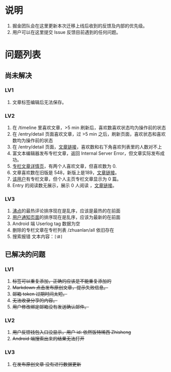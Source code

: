 # 说明

1. 掘金团队会在这里更新本次迁移上线后收到的反馈及内部的优先级。
2. 用户可以在这里提交 Issue 反馈目前遇到的任何问题。

# 问题列表

## 尚未解决

### LV1

1. 文章标签编辑后无法保存。

### LV2

1. 在 /timeline 里喜欢文章，>5 min 刷新后，喜欢数喜欢状态均为操作前的状态 
2. 在 /entry/detail 页面喜欢文章，过 >5 min 之后，刷新页面，喜欢状态和喜欢数均为操作前的状态
3. 在 /entry/detail 页面，[文章链接](https://juejin.im/entry/59476973a0bb9f006bd7b0ea/detail)，喜欢数和右下角喜欢列表里的人数对不上
4. 富文本编辑器发布专栏文章，返回 Internal Server Error，但文章实际发布成功。
5. [专栏文章详情页](https://juejin.im/post/594cfd9e6fb9a06bab3d0398)，有两个人喜欢文章，但喜欢数为 0.
6. 文章喜欢数在旧版是 548，新版上是189，[文章链接](https://juejin.im/post/5946af9661ff4b006cf40040)。
7. [该用户](https://juejin.im/user/579f4ff2a341310063f96428)有专栏文章，但个人主页专栏文章显示为 0 篇。
8. Entry 的阅读数无展示，展示 0 人阅读 ，[文章链接](https://juejin.im/entry/594c86be5188250d737ba072/detail)。

### LV3

1. [沸点](https://juejin.im/entry/59469c5eac502e5490db3557/detail)的最热评论排序现在是乱序，应该是最热的在前面
2. [用户通知页面](https://juejin.im/notification/)的排序现在是乱序，应该为最新的在前面 
3. Android 端 Userlog tag 数据为空
4. 删除的专栏文章在专栏列表 /zhuanlan/all 依旧存在
5. 搜索报错 文本内容：`[译] `

## 已解决的问题

### LV1

1. ~~标签可以重复添加，正确的应该是不能重复添加的~~
2. ~~Markdown 点击发布原创文章，提示失败信息。~~
3. ~~邮箱 token 过期时间太短。~~
4. ~~无法收录分享的内容。~~
5. ~~用户修改绑定邮箱没有发送确认邮件。~~

### LV2

1. ~~用户反馈钱包入口没显示，用户 id: 依然饭特稀西 Zhisheng~~
2. ~~Android 端搜索出来的结果无法打开~~


### LV3

1. ~~在发布原创文章 没有进行数据更新~~

